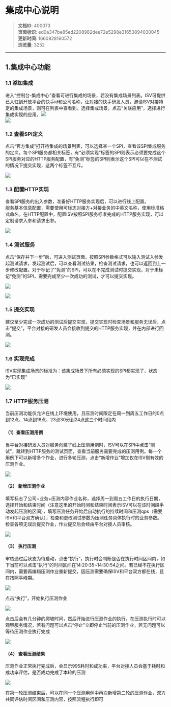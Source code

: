 # 集成中心说明

> **文档ID**: 400073  
> **页面标识**: ed0a347be85ed2208982dee72e5298e31653894030045  
> **更新时间**: 1660828160572  
> **浏览量**: 3252

---

1.集成中心功能
--------

### 1.1 添加集成

进入“控制台-集成中心”查看可进行集成的场景，若没有集成场景列表。ISV可提供已入驻到开放平台的快手id和公司名称，让对接的快手研发人员，邀请ISV对接特定的集成场景，则可在列表中查看到。选择集成场景，点击“关联应用”，选择进行集成实现的应用。![](https://p2-ec.ecukwai.com/kos/nlav10684/gravity-open-editor/gravity-open-editor-1653890486213.png)  
![](https://p2-ec.ecukwai.com/kos/nlav10684/gravity-open-editor/gravity-open-editor-1653879332211.png)

### 1.2 查看SPI定义

点击“官方集成”打开待集成的场景列表，可以选择某一个SPI，查看该SPI集成服务的定义。每个SPI服务都相关标签，有“必须实现”标签的SPI则表示必须要完成这个SPI服务对应的HTTP服务配置，有“免测”标签的SPI则表示这个SPI可以在不测试的情况下提交实现，这两个标签不互斥。

![](https://p4-ec.ecukwai.com/kos/nlav10684/gravity-open-editor/gravity-open-editor-1653879545788.png)

### 1.3 配置HTTP实现

查看SPI服务的出入参数，准备好HTTP服务实现后，可以进行线上配置。  
服务基本信息配置，需要使用可标志对接方+对接业务的中英文名称，使用标准格式命名。在HTTP配置中，配置ISV按照SPI服务标准完成的HTTP服务实现，可以定制请求入参和请求出参。

![](https://p4-ec.ecukwai.com/kos/nlav10684/gravity-open-editor/gravity-open-editor-1653879798189.png)

### 1.4 测试服务

点击“保存并下一步”后，可进入测试页面。按照SPI参数格式可以输入测试入参发起测试请求，发起测试后，可以查看测试结果，检查测试请求，也可以返回到上一步修改配置。对于标记了“免测”的SPI，可以在不完成测试时提交实现，对于未标记“免测”的SPI，需要完成至少一次成功的测试，才可以提交实现。

![](https://p4-ec.ecukwai.com/kos/nlav10684/gravity-open-editor/gravity-open-editor-1653880026730.png)

![](https://p4-ec.ecukwai.com/kos/nlav10684/gravity-open-editor/gravity-open-editor-1653880066188.png)

### 1.5 提交实现

建议至少完成一次成功的测试后提交实现，提交实现时检查场景和服务无误后，点击“提交”，平台对接的研发人员会接收到提交的HTTP服务实现，并在内部进行回测。

![](https://p4-ec.ecukwai.com/kos/nlav10684/gravity-open-editor/gravity-open-editor-1653880174406.png)

### 1.6 实现完成

ISV实现集成场景的标准为：该集成场景下所有必须实现的SPI都实现了，状态为“已实现”

![](https://p5-ec.ecukwai.com/kos/nlav10684/gravity-open-editor/gravity-open-editor-1653891331937.png)

### 1.7 HTTP服务压测

当前压测功能仅允许在线上环境使用，且压测时间限定在周一到周五工作日的0点到12点、14点到18点、23点30分到24点这三个时间段内

#### （1）查看压测用例

当平台对接研发人员对服务创建了线上压测用例时，ISV可以在SPI中点击“测试”，跳转到HTTP服务的测试页面，查看当前服务需要完成的压测用例。每一个用例下可以新增多个作业，进行多轮压测，点击“新增作业”增加仅在ISV侧有效的压测作业。

![](https://p4-ec.ecukwai.com/kos/nlav10684/gravity-open-editor/gravity-open-editor-1653880764748.png)

#### （2） 新增压测作业

填写标志了公司+业务+压测内容作业名称，选择周一到周五工作日的执行日期，选择开始和结束时间（注意这里的开始时间和结束时间表示ISV可以在该时间段手动发起压测的区间），填写压测任务开始后自动执行的持续时间和压测qps（需要ISV和平台双方确认），检查和更改测试参数为压测任务具体执行时的业务参数。  
检查各项无误后提交作业，作业提交后会经由平台对接人员审核。

![](https://p2-ec.ecukwai.com/kos/nlav10684/gravity-open-editor/gravity-open-editor-1653881093733.png)

#### （3） 执行压测

审核通过后状态为待启动，点击“执行”，执行时会判断是否在执行时间区间内，如下当前可以点击“执行”的时间区间在14:20:35~14:30:54之间。若已经不在执行区间内，需要再编辑压测作业重新提交，因压测需要确保ISV和平台双方都在线，且在按照平峰期。

![](https://p4-ec.ecukwai.com/kos/nlav10684/gravity-open-editor/gravity-open-editor-1653892865085.png)

点击“执行”，开始执行压测作业

![](https://p4-ec.ecukwai.com/kos/nlav10684/gravity-open-editor/gravity-open-editor-1653893188742.png)

点击后会有几分钟的爬坡时间，然后开始进行压测作业的执行，在压测执行时可以观察服务情况，若有问题可以点击“停止”立即停止当前的压测作业，若无问题可以等待压测作业执行完成

![](https://p4-ec.ecukwai.com/kos/nlav10684/gravity-open-editor/gravity-open-editor-1653893239815.png)

#### （4） 查看压测结果

压测作业正常执行完成后，会显示995耗时和成功率，平台对接人员会基于耗时和成功率评估，是否成功完成了本轮的压测

![](https://p2-ec.ecukwai.com/kos/nlav10684/gravity-open-editor/gravity-open-editor-1653894288858.png)

在第一轮压测结束后，可以在同一个压测用例中再次新增第二轮的压测作业，双方共同评估时间区间和压测内容，按照流程执行即可
